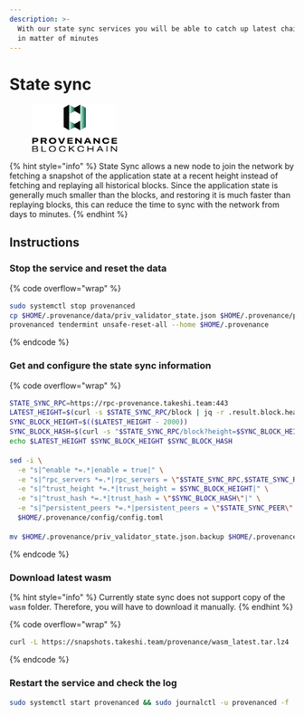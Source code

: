 ```yaml
---
description: >-
  With our state sync services you will be able to catch up latest chain block
  in matter of minutes
---
```


# State sync

<figure><img src="https://github.com/takeshi-val/Logo/raw/main/provenanced_logo_name.png" alt="" width="150"><figcaption></figcaption></figure>

{% hint style="info" %}
State Sync allows a new node to join the network by fetching a snapshot of the application state at a recent height instead of fetching and replaying all historical blocks. Since the application state is generally much smaller than the blocks, and restoring it is much faster than replaying blocks, this can reduce the time to sync with the network from days to minutes.
{% endhint %}

## Instructions

### Stop the service and reset the data

{% code overflow="wrap" %}
```bash
sudo systemctl stop provenanced
cp $HOME/.provenance/data/priv_validator_state.json $HOME/.provenance/priv_validator_state.json.backup
provenanced tendermint unsafe-reset-all --home $HOME/.provenance
```
{% endcode %}

### Get and configure the state sync information

{% code overflow="wrap" %}
```bash
STATE_SYNC_RPC=https://rpc-provenance.takeshi.team:443
LATEST_HEIGHT=$(curl -s $STATE_SYNC_RPC/block | jq -r .result.block.header.height)
SYNC_BLOCK_HEIGHT=$(($LATEST_HEIGHT - 2000))
SYNC_BLOCK_HASH=$(curl -s "$STATE_SYNC_RPC/block?height=$SYNC_BLOCK_HEIGHT" | jq -r .result.block_id.hash)
echo $LATEST_HEIGHT $SYNC_BLOCK_HEIGHT $SYNC_BLOCK_HASH

sed -i \
  -e "s|^enable *=.*|enable = true|" \
  -e "s|^rpc_servers *=.*|rpc_servers = \"$STATE_SYNC_RPC,$STATE_SYNC_RPC\"|" \
  -e "s|^trust_height *=.*|trust_height = $SYNC_BLOCK_HEIGHT|" \
  -e "s|^trust_hash *=.*|trust_hash = \"$SYNC_BLOCK_HASH\"|" \
  -e "s|^persistent_peers *=.*|persistent_peers = \"$STATE_SYNC_PEER\"|" \
  $HOME/.provenance/config/config.toml

mv $HOME/.provenance/priv_validator_state.json.backup $HOME/.provenance/data/priv_validator_state.json
```
{% endcode %}

### Download latest wasm

{% hint style="info" %}
Currently state sync does not support copy of the `wasm` folder. Therefore, you will have to download it manually.
{% endhint %}

{% code overflow="wrap" %}
```bash
curl -L https://snapshots.takeshi.team/provenance/wasm_latest.tar.lz4 | lz4 -dc - | tar -xf - -C $HOME/.provenance
```
{% endcode %}

### Restart the service and check the log

```bash
sudo systemctl start provenanced && sudo journalctl -u provenanced -f 
```
